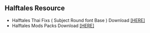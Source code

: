 ## Halftales Resource

 - Halftales Thai Fixs ( Subject Round font Base ) Download [[HERE]](https://github.com/vishsiri/resource_halftales/releases/latest)
 - Halftales Mods Packs Download [[HERE]](https://github.com/vishsiri/resource_halftales/releases/latest)
